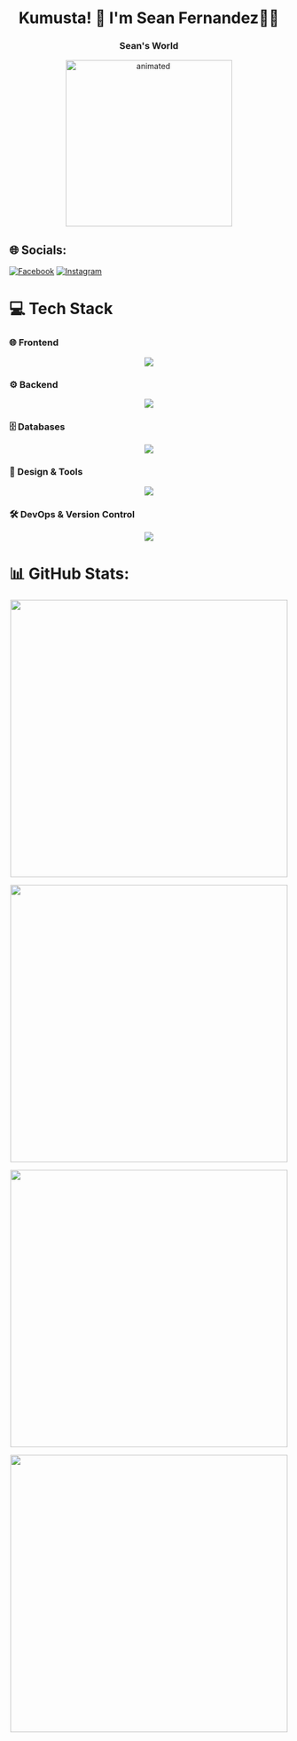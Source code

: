 <h1 align="center">Kumusta! 👋 I'm Sean Fernandez🤖👾</h1>
<h3 align="center">Sean's World</h3>

<p align="center">
  <img src="https://github.com/user-attachments/assets/0e9c659d-40b6-4bab-8141-69d397f446c6" alt="animated" width="300px"/>
</p>

## 🌐 Socials:
[![Facebook](https://img.shields.io/badge/Facebook-%231877F2.svg?logo=Facebook&logoColor=white)](https://facebook.com/seanginamo) [![Instagram](https://img.shields.io/badge/Instagram-%23E4405F.svg?logo=Instagram&logoColor=white)](https://instagram.com/Seanizonfire) 

# 💻 Tech Stack

### 🌐 Frontend
<p align="center">
  <img src="https://skillicons.dev/icons?i=html,css,js,react,tailwind,bootstrap" />
</p>

### ⚙️ Backend
<p align="center">
  <img src="https://skillicons.dev/icons?i=php,java,apache,vercel,nodejs" />
</p>

### 🗄️ Databases
<p align="center">
  <img src="https://skillicons.dev/icons?i=mysql,mariadb" />
</p>

### 🎨 Design & Tools
<p align="center">
  <img src="https://skillicons.dev/icons?i=figma,canva,ps" />
</p>

### 🛠️ DevOps & Version Control
<p align="center">
  <img src="https://skillicons.dev/icons?i=git,github" />
</p>


# 📊 GitHub Stats:
<p align="center">
      <img src="https://github-readme-stats.vercel.app/api?username=SeanMegusean&theme=dark&hide_border=false&include_all_commits=false&count_private=false" width="500px">
</p>
<p align="center">
      <img src="https://nirzak-streak-stats.vercel.app/?user=SeanMegusean&theme=dark&hide_border=false" width="500px"/>
<p>   
<p align="center">
<img src="https://github-readme-stats.vercel.app/api/top-langs/?username=SeanMegusean&theme=dark&hide_border=false&layout=compact" width="500px"/>
</p>
<p align="center">
  <img src="https://github-contributor-stats.vercel.app/api?username=SeanMegusean&limit=5&theme=dark&combine_all_yearly_contributions=true" width="500px"/>
</p>
